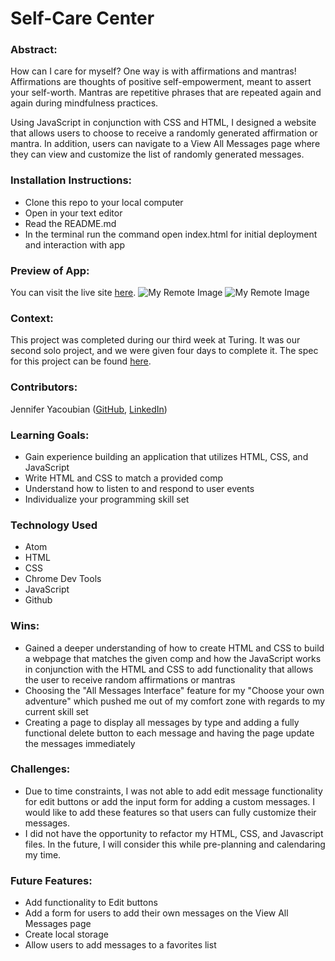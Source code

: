 # Self-Care Center

### Abstract:
How can I care for myself? One way is with affirmations and mantras!
Affirmations are thoughts of positive self-empowerment, meant to assert your self-worth.
Mantras are repetitive phrases that are repeated again and again during mindfulness practices.

Using JavaScript in conjunction with CSS and HTML, I designed a website that allows users to choose to receive a randomly generated affirmation or mantra. In addition, users can navigate to a View All Messages page where they can view and customize the list of randomly generated messages.

### Installation Instructions:
- Clone this repo to your local computer
- Open in your text editor
- Read the README.md
- In the terminal run the command open index.html for initial deployment and interaction with app

### Preview of App:
You can visit the live site [here](https://jmyacobn.github.io/self-care-center/).
![My Remote Image](https://drive.google.com/file/d/1Hnd7xxf-0FROn29ZIK-RPp6Y3IA8u6tm/view?usp=sharing)
![My Remote Image](https://drive.google.com/file/d/1RJGfEzbdQgaRqs1dynbuDBtZw4nPye8O/view?usp=sharing)

### Context:
This project was completed during our third week at Turing. It was our second solo project, and we were given four days to complete it. The spec for this project can be found [here](https://frontend.turing.io/projects/module-1/self-care-center.html).

### Contributors:
Jennifer Yacoubian ([GitHub](https://github.com/jmyacobn), [LinkedIn](https://www.linkedin.com/in/jennifer-yacoubian/))

### Learning Goals:
- Gain experience building an application that utilizes HTML, CSS, and JavaScript
- Write HTML and CSS to match a provided comp
- Understand how to listen to and respond to user events
- Individualize your programming skill set

### Technology Used
- Atom
- HTML
- CSS
- Chrome Dev Tools
- JavaScript
- Github

### Wins:
- Gained a deeper understanding of how to create HTML and CSS to build a webpage that matches the given comp and how the JavaScript works in conjunction with the HTML and CSS to add functionality that allows the user to receive random affirmations or mantras
- Choosing the "All Messages Interface" feature for my "Choose your own adventure" which pushed me out of my comfort zone with regards to my current skill set
- Creating a page to display all messages by type and adding a fully functional delete button to each message and having the page update the messages immediately

### Challenges:
- Due to time constraints, I was not able to add edit message functionality for edit buttons or add the input form for adding a custom messages. I would like to add these features so that users can fully customize their messages.
- I did not have the opportunity to refactor my HTML, CSS, and Javascript files. In the future, I will consider this while pre-planning and calendaring my time.

### Future Features:
- Add functionality to Edit buttons
- Add a form for users to add their own messages on the View All Messages page
- Create local storage
- Allow users to add messages to a favorites list
